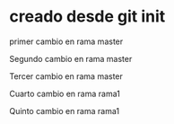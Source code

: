 # creado desde git init


primer cambio en rama master 


Segundo cambio en rama master

Tercer cambio en rama master

Cuarto cambio en rama rama1

Quinto cambio en rama rama1
